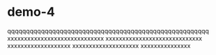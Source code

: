 # demo-4
qqqqqqqqqqqqqqqqqqqqqqqqqqqqqqqqqqqqqqqqqqqqqqqqqqqqqq
xxxxxxxxxxxxxxxxxxxxxxxxxxxxx
xxxxxxxxxxxxxxxxxxxxxxxxxxxxx
xxxxxxxxxxxxxxxxxxx
xxxxxxxxxxxxxxxxxxxx
xxxxxxxxxxxxxxx

